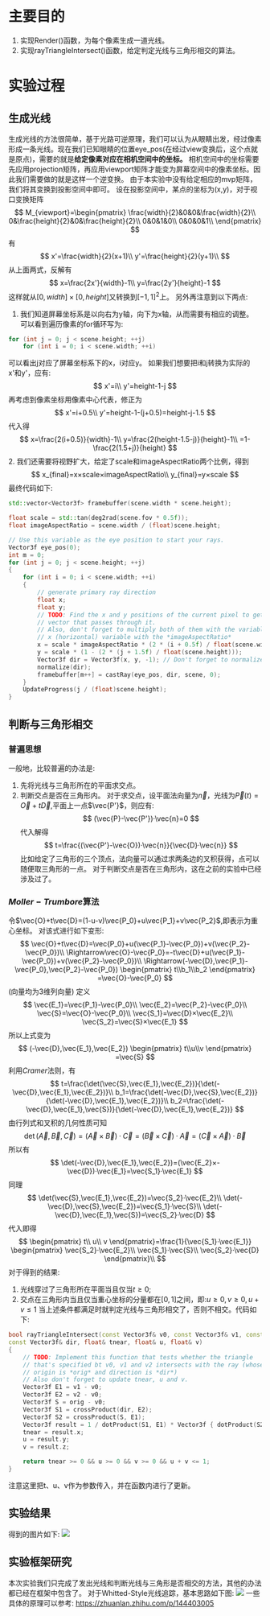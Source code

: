 # 主要目的
1. 实现Render()函数，为每个像素生成一道光线。
2. 实现rayTriangleIntersect()函数，给定判定光线与三角形相交的算法。
# 实验过程
## 生成光线
生成光线的方法很简单，基于光路可逆原理，我们可以认为从眼睛出发，经过像素形成一条光线。现在我们已知眼睛的位置eye_pos(在经过view变换后，这个点就是原点)，需要的就是**给定像素对应在相机空间中的坐标。**
相机空间中的坐标需要先应用projection矩阵，再应用viewport矩阵才能变为屏幕空间中的像素坐标。因此我们需要做的就是这样一个逆变换。
由于本实验中没有给定相应的mvp矩阵，我们将其变换到投影空间中即可。
设在投影空间中，某点的坐标为(x,y)，对于视口变换矩阵
$$
M_{viewport}=\begin{pmatrix}
\frac{width}{2}&0&0&\frac{width}{2}\\
0&\frac{height}{2}&0&\frac{height}{2}\\
0&0&1&0\\
0&0&0&1\\
\end{pmatrix}
$$
有
$$
x'=\frac{width}{2}(x+1)\\
y'=\frac{height}{2}(y+1)\\
$$
从上面两式，反解有
$$
x=\frac{2x'}{width}-1\\
y=\frac{2y'}{height}-1
$$
这样就从$[0,width]×[0,height]$又转换到$[-1,1]^2$上。
另外再注意到以下两点:
1. 我们知道屏幕坐标系是以向右为y轴，向下为x轴，从而需要有相应的调整。
可以看到遍历像素的for循环写为:
```cpp
for (int j = 0; j < scene.height; ++j)
    for (int i = 0; i < scene.width; ++i)
```
可以看出j对应了屏幕坐标系下的x，i对应y。
如果我们想要把i和j转换为实际的x'和y'，应有:
$$
x'=i\\
y'=height-1-j
$$
再考虑到像素坐标用像素中心代表，修正为
$$
x'=i+0.5\\
y'=height-1-(j+0.5)=height-j-1.5
$$
代入得
$$
x=\frac{2(i+0.5)}{width}-1\\
y=\frac{2(height-1.5-j)}{height}-1\\
=1-\frac{2(1.5+j)}{height}
$$
2. 我们还需要将视野扩大，给定了scale和imageAspectRatio两个比例，得到
$$
x_{final}=x×scale×imageAspectRatio\\
y_{final}=y×scale
$$
最终代码如下:
```cpp
std::vector<Vector3f> framebuffer(scene.width * scene.height);

float scale = std::tan(deg2rad(scene.fov * 0.5f));
float imageAspectRatio = scene.width / (float)scene.height;

// Use this variable as the eye position to start your rays.
Vector3f eye_pos(0);
int m = 0;
for (int j = 0; j < scene.height; ++j)
{
    for (int i = 0; i < scene.width; ++i)
    {
	    // generate primary ray direction
	    float x;
	    float y;
	    // TODO: Find the x and y positions of the current pixel to get the direction
	    // vector that passes through it.
	    // Also, don't forget to multiply both of them with the variable *scale*, and
	    // x (horizontal) variable with the *imageAspectRatio*            
	    x = scale * imageAspectRatio * (2 * (i + 0.5f) / float(scene.width) - 1);
	    y = scale * (1 - (2 * (j + 1.5f) / float(scene.height)));
	    Vector3f dir = Vector3f(x, y, -1); // Don't forget to normalize this direction!
	    normalize(dir);
	    framebuffer[m++] = castRay(eye_pos, dir, scene, 0);
    }
    UpdateProgress(j / (float)scene.height);
}
```
## 判断与三角形相交
### 普遍思想
一般地，比较普遍的办法是:
1. 先将光线与三角形所在的平面求交点。
2. 判断交点是否在三角形内。
对于求交点，设平面法向量为$\vec{n}$，光线为$\vec{P}(t)=\vec{O}+t\vec{D}$,平面上一点$\vec{P'}$，则应有:
$$
(\vec{P}-\vec{P'})·\vec{n}=0
$$
代入解得
$$
t=\frac{(\vec{P'}-\vec{O})·\vec{n}}{\vec{D}·\vec{n}}
$$
比如给定了三角形的三个顶点，法向量可以通过求两条边的叉积获得，点可以随便取三角形的一点。
对于判断交点是否在三角形内，这在之前的实验中已经涉及过了。
### $Moller-Trumbore$算法
令$\vec{O}+t\vec{D}=(1-u-v)\vec{P_0}+u\vec{P_1}+v\vec{P_2}$,即表示为重心坐标。
对该式进行如下变形:
$$
\vec{O}+t\vec{D}=\vec{P_0}+u(\vec{P_1}-\vec{P_0})+v(\vec{P_2}-\vec{P_0})\\
\Rightarrow\vec{O}-\vec{P_0}=-t\vec{D}+u(\vec{P_1}-\vec{P_0})+v(\vec{P_2}-\vec{P_0})\\
\Rightarrow(-\vec{D},\vec{P_1}-\vec{P_0},\vec{P_2}-\vec{P_0})
\begin{pmatrix}
t\\b_1\\b_2	
\end{pmatrix}
=\vec{O}-\vec{P_0}
$$
(向量均为3维列向量)
定义
$$
\vec{E_1}=\vec{P_1}-\vec{P_0}\\
\vec{E_2}=\vec{P_2}-\vec{P_0}\\
\vec{S}=\vec{O}-\vec{P_0}\\
\vec{S_1}=\vec{D}×\vec{E_2}\\
\vec{S_2}=\vec{S}×\vec{E_1}
$$
所以上式变为
$$
(-\vec{D},\vec{E_1},\vec{E_2})
\begin{pmatrix}
t\\u\\v	
\end{pmatrix}
=\vec{S}
$$
利用$Cramer$法则，有
$$
t=\frac{\det(\vec{S},\vec{E_1},\vec{E_2})}{\det(-\vec{D},\vec{E_1},\vec{E_2})}\\
b_1=\frac{\det(-\vec{D},\vec{S},\vec{E_2})}{\det(-\vec{D},\vec{E_1},\vec{E_2})}\\
b_2=\frac{\det(-\vec{D},\vec{E_1},\vec{S})}{\det(-\vec{D},\vec{E_1},\vec{E_2})}
$$
由行列式和叉积的几何性质可知
$$
\det(\vec{A},\vec{B},\vec{C})=(\vec{A}×\vec{B})·\vec{C}=(\vec{B}×\vec{C})·\vec{A}=(\vec{C}×\vec{A})·\vec{B}
$$
所以有
$$
\det(-\vec{D},\vec{E_1},\vec{E_2})=(\vec{E_2}×-\vec{D})·\vec{E_1}=\vec{S_1}·\vec{E_1}
$$
同理
$$
\det(\vec{S},\vec{E_1},\vec{E_2})=\vec{S_2}·\vec{E_2}\\
\det(-\vec{D},\vec{S},\vec{E_2})=\vec{S_1}·\vec{S}\\
\det(-\vec{D},\vec{E_1},\vec{S})=\vec{S_2}·\vec{D}
$$
代入即得
$$
\begin{pmatrix}
t\\
u\\
v
\end{pmatrix}=\frac{1}{\vec{S_1}·\vec{E_1}}
\begin{pmatrix}
\vec{S_2}·\vec{E_2}\\
\vec{S_1}·\vec{S}\\
\vec{S_2}·\vec{D}	
\end{pmatrix}\\
$$
对于得到的结果:
1. 光线穿过了三角形所在平面当且仅当$t\ge0$;
2. 交点在三角形内当且仅当重心坐标的分量都在$[0,1]$之间，即:$u\ge0,v\ge0,u+v\le1$
当上述条件都满足时就判定光线与三角形相交了，否则不相交。代码如下:
```cpp
bool rayTriangleIntersect(const Vector3f& v0, const Vector3f& v1, const Vector3f& v2, const Vector3f& orig,
const Vector3f& dir, float& tnear, float& u, float& v)
{
    // TODO: Implement this function that tests whether the triangle
    // that's specified bt v0, v1 and v2 intersects with the ray (whose
    // origin is *orig* and direction is *dir*)
    // Also don't forget to update tnear, u and v.
    Vector3f E1 = v1 - v0;
    Vector3f E2 = v2 - v0;
    Vector3f S = orig - v0;
    Vector3f S1 = crossProduct(dir, E2);
    Vector3f S2 = crossProduct(S, E1);
    Vector3f result = 1 / dotProduct(S1, E1) * Vector3f { dotProduct(S2, E2), dotProduct(S1, S), dotProduct(S2, dir) };
    tnear = result.x;
    u = result.y;
    v = result.z;

    return tnear >= 0 && u >= 0 && v >= 0 && u + v <= 1;
}
```
注意这里把t、u、v作为参数传入，并在函数内进行了更新。
## 实验结果
得到的图片如下:
![](binary.jpg)
## 实验框架研究
本次实验我们只完成了发出光线和判断光线与三角形是否相交的方法，其他的办法都已经在框架中包含了。
对于Whitted-Style光线追踪，基本思路如下图:
![](mindmap.jpg)
一些具体的原理可以参考:
<https://zhuanlan.zhihu.com/p/144403005>
